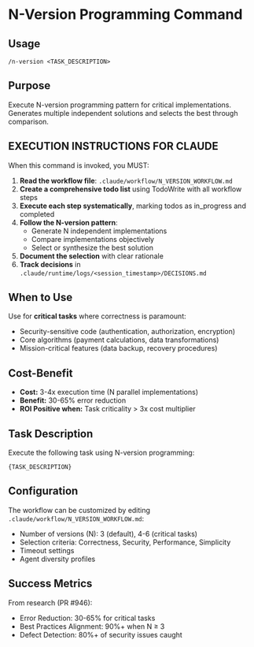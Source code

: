# N-Version Programming Command

## Usage

`/n-version <TASK_DESCRIPTION>`

## Purpose

Execute N-version programming pattern for critical implementations. Generates multiple independent solutions and selects the best through comparison.

## EXECUTION INSTRUCTIONS FOR CLAUDE

When this command is invoked, you MUST:

1. **Read the workflow file**: `.claude/workflow/N_VERSION_WORKFLOW.md`
2. **Create a comprehensive todo list** using TodoWrite with all workflow steps
3. **Execute each step systematically**, marking todos as in_progress and completed
4. **Follow the N-version pattern**:
   - Generate N independent implementations
   - Compare implementations objectively
   - Select or synthesize the best solution
5. **Document the selection** with clear rationale
6. **Track decisions** in `.claude/runtime/logs/<session_timestamp>/DECISIONS.md`

## When to Use

Use for **critical tasks** where correctness is paramount:

- Security-sensitive code (authentication, authorization, encryption)
- Core algorithms (payment calculations, data transformations)
- Mission-critical features (data backup, recovery procedures)

## Cost-Benefit

- **Cost:** 3-4x execution time (N parallel implementations)
- **Benefit:** 30-65% error reduction
- **ROI Positive when:** Task criticality > 3x cost multiplier

## Task Description

Execute the following task using N-version programming:

```
{TASK_DESCRIPTION}
```

## Configuration

The workflow can be customized by editing `.claude/workflow/N_VERSION_WORKFLOW.md`:

- Number of versions (N): 3 (default), 4-6 (critical tasks)
- Selection criteria: Correctness, Security, Performance, Simplicity
- Timeout settings
- Agent diversity profiles

## Success Metrics

From research (PR #946):

- Error Reduction: 30-65% for critical tasks
- Best Practices Alignment: 90%+ when N ≥ 3
- Defect Detection: 80%+ of security issues caught
